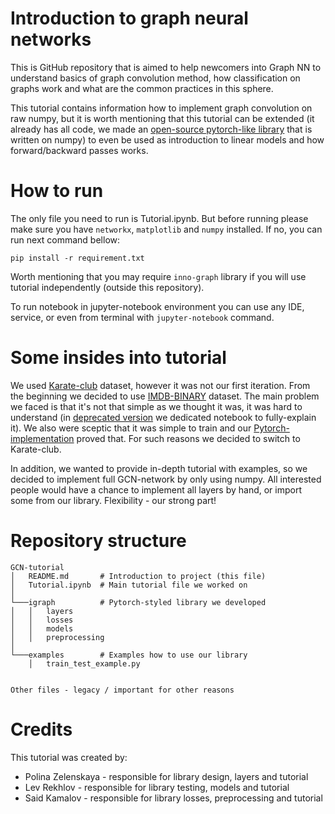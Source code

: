 # Introduction to graph neural networks

This is GitHub repository that is aimed to help newcomers into Graph NN to understand
basics of graph convolution method, how classification on graphs work and what are the 
common practices in this sphere.

This tutorial contains information how to implement graph convolution on raw numpy, but
it is worth mentioning that this tutorial can be extended (it already has all code, 
we made an [open-source pytorch-like library](https://pypi.org/project/inno-graph/) 
that is written on numpy) to even be used as introduction to linear models and how 
forward/backward passes works.


# How to run

The only file you need to run is Tutorial.ipynb. But before running please make sure
you have `networkx`, `matplotlib` and `numpy` installed. If no, you can 
run next command bellow:

```shell
pip install -r requirement.txt
```

Worth mentioning that you may require `inno-graph` library if you will use
tutorial independently (outside this repository).

To run notebook in jupyter-notebook environment you can use any IDE, service, or even
from terminal with `jupyter-notebook` command.


# Some insides into tutorial

We used [Karate-club](https://en.wikipedia.org/wiki/Zachary%27s_karate_club) dataset, 
however it was not our first iteration. From the beginning
we decided to use [IMDB-BINARY](https://paperswithcode.com/dataset/imdb-binary) 
dataset. The main problem we faced is that it's not that simple as we thought it was,
it was hard to understand (in [deprecated version](https://github.com/cutefluffyfox/GCN-tutorial/blob/15a03c13643968e996db28f5ea5c0271195228e6/notebooks/01-Learning-dataset.ipynb) 
we dedicated notebook to fully-explain it). We also were sceptic that it was simple to train
and our [Pytorch-implementation](https://github.com/cutefluffyfox/GCN-tutorial/blob/15a03c13643968e996db28f5ea5c0271195228e6/notebooks/02-Training-PyTorch-GNN.ipynb) 
proved that. For such reasons we decided to switch to Karate-club.

In addition, we wanted to provide in-depth tutorial with examples, so we decided to
implement full GCN-network by only using numpy. All interested people would have a chance
to implement all layers by hand, or import some from our library. Flexibility - our 
strong part!

# Repository structure
```
GCN-tutorial
│   README.md       # Introduction to project (this file)
│   Tutorial.ipynb  # Main tutorial file we worked on
│
└───igraph          # Pytorch-styled library we developed
│   │   layers
│   │   losses
│   │   models
│   │   preprocessing
│   
└───examples        # Examples how to use our library
    │   train_test_example.py
    

Other files - legacy / important for other reasons
```

# Credits 
This tutorial was created by:
* Polina Zelenskaya - responsible for library design, layers and tutorial
* Lev Rekhlov - responsible for library testing, models and tutorial
* Said Kamalov - responsible for library losses, preprocessing and tutorial

